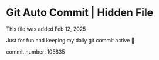 # Git Auto Commit | Hidden File

This file was added Feb 12, 2025

Just for fun and keeping my daily git commit active 🤪

commit number: 105835
